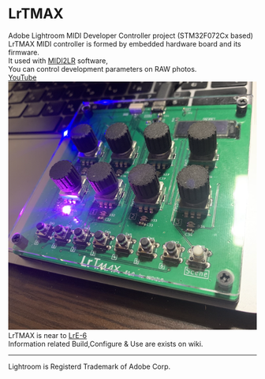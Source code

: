 # LrTMAX
Adobe Lightroom MIDI Developer Controller project (STM32F072Cx based)  
LrTMAX MIDI controller is formed by embedded hardware board and its firmware.  
It used with [MIDI2LR](https://github.com/rsjaffe/MIDI2LR) software,  
You can control development parameters on RAW photos.  
[YouTube](https://www.youtube.com/watch?v=oeDpP1sG9_Y)  
![LrTMAX_photo.png](LrTMAX_photo.png)  
LrTMAX is near to [LrE-6](https://github.com/remov-b4-flight/LrTMAX)  
Information related Build,Configure & Use are exists on wiki.  
***
Lightroom is Registerd Trademark of Adobe Corp.
